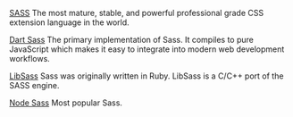 [SASS](https://sass-lang.com)
The most mature, stable, and powerful professional grade CSS extension language in the world.

[Dart Sass](https://sass-lang.com/dart-sass)
The primary implementation of Sass. It compiles to pure JavaScript which makes it easy to integrate into modern web development workflows.

[LibSass](https://sass-lang.com/libsass)
Sass was originally written in Ruby. LibSass is a C/C++ port of the SASS engine.

[Node Sass](https://github.com/sass/node-sass)
Most popular Sass.